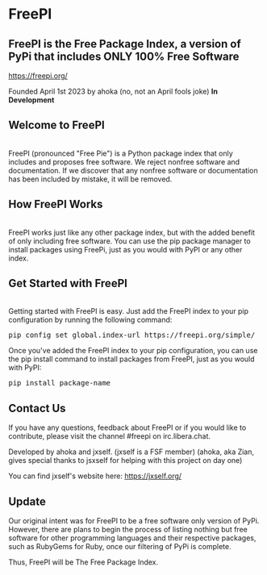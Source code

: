 # FreePI

## FreePI is the Free Package Index, a version of PyPi that includes ONLY 100% Free Software
https://freepi.org/

Founded April 1st 2023 by ahoka (no, not an April fools joke)
**In Development**

## Welcome to FreePI
<br />
FreePI (pronounced "Free Pie") is a Python package index that only includes and proposes free software. We reject nonfree software and documentation. If we discover that any nonfree software or documentation has been included by mistake, it will be removed.

## How FreePI Works
<br />
FreePI works just like any other package index, but with the added benefit of only including free software. You can use the pip package manager to install packages using FreePi, just as you would with PyPI or any other index.

## Get Started with FreePI
<br />
Getting started with FreePI is easy. Just add the FreePI index to your pip configuration by running the following command:
<pre>pip config set global.index-url https://freepi.org/simple/</pre>

Once you've added the FreePI index to your pip configuration, you can use the pip install command to install packages from FreePI, just as you would with PyPI:
<pre>pip install package-name</pre>

## Contact Us
If you have any questions, feedback about FreePI or if you would like to contribute, please visit the channel #freepi on irc.libera.chat.

Developed by ahoka and jxself. (jxself is a FSF member)
(ahoka, aka Zian, gives special thanks to jsxself for helping with this project on day one)

You can find jxself's website here:
https://jxself.org/

## Update
Our original intent was for FreePI to be a free software only version of PyPi. However, there are plans to begin the process of listing nothing but free software for other programming languages and their respective packages, such as RubyGems for Ruby, once our filtering of PyPi is complete.

Thus, FreePI will be The Free Package Index.
